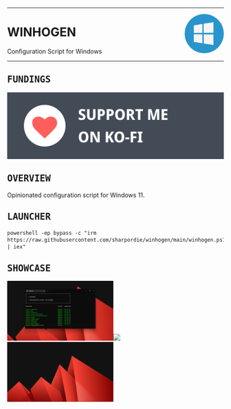 <div><hr>
<a href="../.."><img align="right" height="91" src="assets/logo.png"></a>
<h1>WINHOGEN</h1>
<p>Configuration Script for Windows</p>
<hr></div>

## <samp>FUNDINGS</samp>

<a href="../.." target="_blank"><img src="https://raw.githubusercontent.com/sharpordie/mybadges/main/src/kofi.svg"></a>

## <samp>OVERVIEW</samp>

Opinionated configuration  script for Windows 11.

## <samp>LAUNCHER</samp>

```shell
powershell -ep bypass -c "irm https://raw.githubusercontent.com/sharpordie/winhogen/main/winhogen.ps1 | iex"
```

## <samp>SHOWCASE</samp>

<a href="assets/img1.png"><img src="assets/img1.png" width="49%"/></a><a><img src="https://upload.wikimedia.org/wikipedia/commons/c/ca/1x1.png" width="2%"/></a><a href="assets/img2.png"><img src="assets/img2.png" width="49%"/></a>
